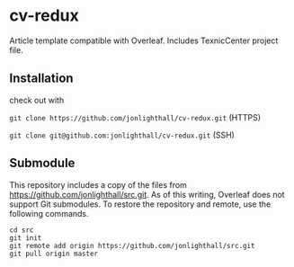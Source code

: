 # cv-redux
Article template compatible with Overleaf.
Includes TexnicCenter project file.

## Installation
check out with

`git clone https://github.com/jonlighthall/cv-redux.git` (HTTPS)

`git clone git@github.com:jonlighthall/cv-redux.git` (SSH)

## Submodule
This repository includes a copy of the files from https://github.com/jonlighthall/src.git.
As of this writing, Overleaf does not support Git submodules.
To restore the repository and remote, use the following commands.
```
cd src
git init
git remote add origin https://github.com/jonlighthall/src.git
git pull origin master

```

